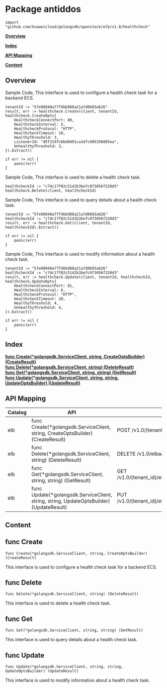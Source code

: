 # Package antiddos
    import "github.com/huaweicloud/golangsdk/openstack/elb/v1.0/healthcheck"
**[Overview](#overview)**  

**[Index](#index)**  

**[API Mapping](#api-mapping)**  

**[Content](#content)**  

## Overview


Sample Code, This interface is used to configure a health check task for a backend ECS.

    
    tenantId := "57e98940a77f4bb988a21a7d0603a626"
    result, err := healthcheck.Create(client, tenantId, healthcheck.CreateOpts{
        HealthcheckConnectPort: 80,
        HealthcheckInterval: 5,
        HealthcheckProtocol: "HTTP",
        HealthcheckTimeout: 10,
        HealthyThreshold: 3,
        ListenerId: "d5f3197c6bd8491ca1dfc905350d85ea",
        UnhealthyThreshold: 3,
    }).Extract()
    
    if err != nil {
        panic(err)
    }
    
Sample Code, This interface is used to delete a health check task.

    
    healthcheckId := "c74c17f02c5142b3befc973056f220d3"
    healthcheck.Delete(client, healthcheckId)
    
Sample Code, This interface is used to query details about a health check task.

    
    tenantId := "57e98940a77f4bb988a21a7d0603a626"
    healthcheckId := "c74c17f02c5142b3befc973056f220d3"
    result, err := healthcheck.Get(client, tenantId, healthcheckId).Extract()
    
    if err != nil {
        panic(err)
    }
    
Sample Code, This interface is used to modify information about a health check task.

    
    tenantId := "57e98940a77f4bb988a21a7d0603a626"
    healthcheckId := "c74c17f02c5142b3befc973056f220d3"
    result, err := healthcheck.Update(client, tenantId, healthcheckId, healthcheck.UpdateOpts{
        HealthcheckConnectPort: 81,
        HealthcheckInterval: 6,
        HealthcheckProtocol: "HTTP",
        HealthcheckTimeout: 20,
        HealthyThreshold: 4,
        UnhealthyThreshold: 4,
    }).Extract()
    
    if err != nil {
        panic(err)
    }
## Index
**[func Create(*golangsdk.ServiceClient, string, CreateOptsBuilder) (CreateResult)](#func-create)**  
**[func Delete(*golangsdk.ServiceClient, string) (DeleteResult)](#func-delete)**  
**[func Get(*golangsdk.ServiceClient, string, string) (GetResult)](#func-get)**  
**[func Update(*golangsdk.ServiceClient, string, string, UpdateOptsBuilder) (UpdateResult)](#func-update)**  
## API Mapping
|Catalog|API|EndPoint|
|----|---|--------|
|elb|func Create(*golangsdk.ServiceClient, string, CreateOptsBuilder) (CreateResult)|POST /v1.0/{tenant_id}/elbaas/healthcheck|
|elb|func Delete(*golangsdk.ServiceClient, string) (DeleteResult)|DELETE /v1.0/elbaas/healthcheck/{healthcheck_id}|
|elb|func Get(*golangsdk.ServiceClient, string, string) (GetResult)|GET /v1.0/{tenant_id}/elbaas/healthcheck/{healthcheck_id}|
|elb|func Update(*golangsdk.ServiceClient, string, string, UpdateOptsBuilder) (UpdateResult)|PUT /v1.0/{tenant_id}/elbaas/healthcheck/{healthcheck_id}|
## Content
## func Create
    func Create(*golangsdk.ServiceClient, string, CreateOptsBuilder) (CreateResult)  
This interface is used to configure a health check task for a backend ECS.
## func Delete
    func Delete(*golangsdk.ServiceClient, string) (DeleteResult)  
This interface is used to delete a health check task.
## func Get
    func Get(*golangsdk.ServiceClient, string, string) (GetResult)  
This interface is used to query details about a health check task.
## func Update
    func Update(*golangsdk.ServiceClient, string, string, UpdateOptsBuilder) (UpdateResult)  
This interface is used to modify information about a health check task.
